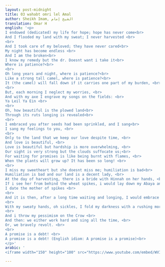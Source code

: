 ```yaml
---
layout: post-midnight
title: 03 wahabt omri lel Amal
author: Sheikh Imam, الشيخ إمام
translation: Omar H
english: '<p>
I endowed (dedicated) my life for hope; hope has never come<br>
And I flooded my land with my sweat; I never harvested <br>
<br>
And I took care of my beloved; they have never cared<br>
My night has become endless <br>
And I am the broken<br>
I know my remedy but the dr. Doesnt want i take it<br>
Where is patience?<br>
<br>
Oh long years and night, where is patience?<br>
Like a strong tall camel, where is patience?<br>
It (the camel) will fall down if it carries one part of my burden, <br>
<br>
But, each morning I neglect my worries, <br>
And with my axe I engrave my songs on the fields: <br>
Ya Leil Ya Ein <br>
<br>
Oh, how beautiful is the plowed land<br>
Through its ruts longing is revealed<br>
<br>
I embraced you after seeds had been sprinkled, and I sang<br>
I sang my feelings to you, <br>
<br>
Only to the land that we keep our love despite time, <br>
And love is beautiful, <br>
Love is beautiful but hardship is more overwhelming, <br>
Our sight is very strong but the clouds suffocate us;<br>
For waiting for promises is like being burnt with flames, <br>
When the plants will grow up? It has been so long! <br>
<br>
I miss my sweetheart but she doesnt miss me; humiliation is bad<br>
Humiliation is bad and our land is a decent lady, <br>
At the day of harvesting, there is a bride with Hinnah on her hands, <br>
If i see her from behind the wheat spikes, i would lay down my Abaya and date her, <br>
I date the mother of spikes <br>
<br>
And it is then, after a long time waiting and longing, I would embrace my hope with my eyes and hands<br>
<br>
With my sweaty hands, oh sickles, I fold my darkness with a rushing morning, <br>
<br>
And i throw my pessimism on the Crow <br>
And then: we either work hard and sing all the time, <br>
Or, we bravely revolt. <br>
<br>
A promise is a debt! <br>
A promise is a debt! (English idiom: A promise is a promise)<br>
</p>'
arabic: '
<iframe width="150" height="100" src="https://www.youtube.com/embed/WVIxKFkUinw?controls=0" frameborder="0" allow="accelerometer; autoplay; encrypted-media; gyroscope; picture-in-picture" allowfullscreen></iframe>'

---
```

